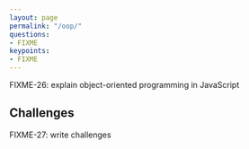 ```yaml
---
layout: page
permalink: "/oop/"
questions:
- FIXME
keypoints:
- FIXME
---
```


FIXME-26: explain object-oriented programming in JavaScript

## Challenges

FIXME-27: write challenges
